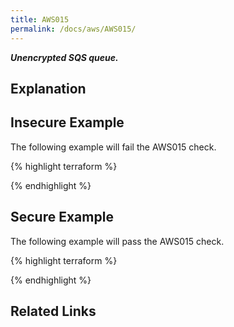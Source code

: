 ```yaml
---
title: AWS015
permalink: /docs/aws/AWS015/
---
```


***Unencrypted SQS queue.***

## Explanation






## Insecure Example

The following example will fail the AWS015 check.

{% highlight terraform %}



{% endhighlight %}



## Secure Example

The following example will pass the AWS015 check.

{% highlight terraform %}



{% endhighlight %}


## Related Links


